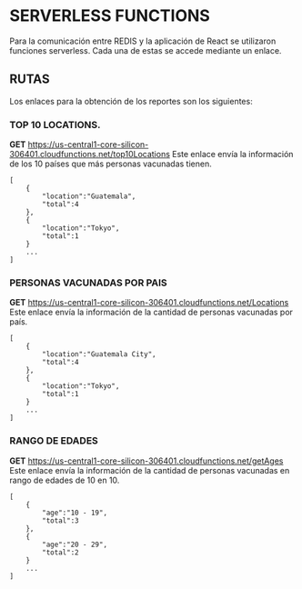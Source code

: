# SERVERLESS FUNCTIONS

Para la comunicación entre REDIS y la aplicación de React se utilizaron funciones serverless. Cada una de estas se accede mediante un enlace.

## RUTAS

Los enlaces para la obtención de los reportes son los siguientes:

### TOP 10 LOCATIONS.
**GET** https://us-central1-core-silicon-306401.cloudfunctions.net/top10Locations
Este enlace envía la información de los 10 países que más personas vacunadas tienen.
```
[
    {
        "location":"Guatemala",
        "total":4
    },
    {
        "location":"Tokyo",
        "total":1
    }
    ...
]
```

### PERSONAS VACUNADAS POR PAIS
**GET** https://us-central1-core-silicon-306401.cloudfunctions.net/Locations
Este enlace envía la información de la cantidad de personas vacunadas por país.
```
[
    {
        "location":"Guatemala City",
        "total":4
    },
    {
        "location":"Tokyo",
        "total":1
    }
    ...
]
```

### RANGO DE EDADES

**GET** https://us-central1-core-silicon-306401.cloudfunctions.net/getAges
Este enlace envía la información de la cantidad de personas vacunadas en rango de edades de 10 en 10.
```
[
    {
        "age":"10 - 19",
        "total":3
    },
    {
        "age":"20 - 29",
        "total":2
    }
    ...
]
```
